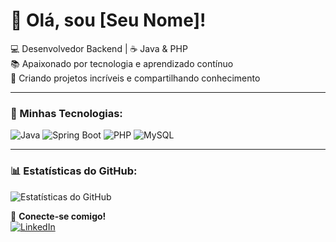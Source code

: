 # 👋 Olá, sou [Seu Nome]!

💻 Desenvolvedor Backend | ☕ Java & PHP  
📚 Apaixonado por tecnologia e aprendizado contínuo  
🚀 Criando projetos incríveis e compartilhando conhecimento  

---

### 🚀 Minhas Tecnologias:
![Java](https://img.shields.io/badge/Java-ED8B00?style=for-the-badge&logo=java&logoColor=white)
![Spring Boot](https://img.shields.io/badge/Spring_Boot-6DB33F?style=for-the-badge&logo=spring-boot&logoColor=white)
![PHP](https://img.shields.io/badge/PHP-777BB4?style=for-the-badge&logo=php&logoColor=white)
![MySQL](https://img.shields.io/badge/MySQL-4479A1?style=for-the-badge&logo=mysql&logoColor=white)

---

### 📊 Estatísticas do GitHub:
![Estatísticas do GitHub](https://github-readme-stats.vercel.app/api?username=seu-usuario&show_icons=true&theme=radical)

🔗 **Conecte-se comigo!**  
[![LinkedIn](https://img.shields.io/badge/LinkedIn-blue?style=for-the-badge&logo=linkedin&logoColor=white)](https://linkedin.com/in/seu-usuario)
